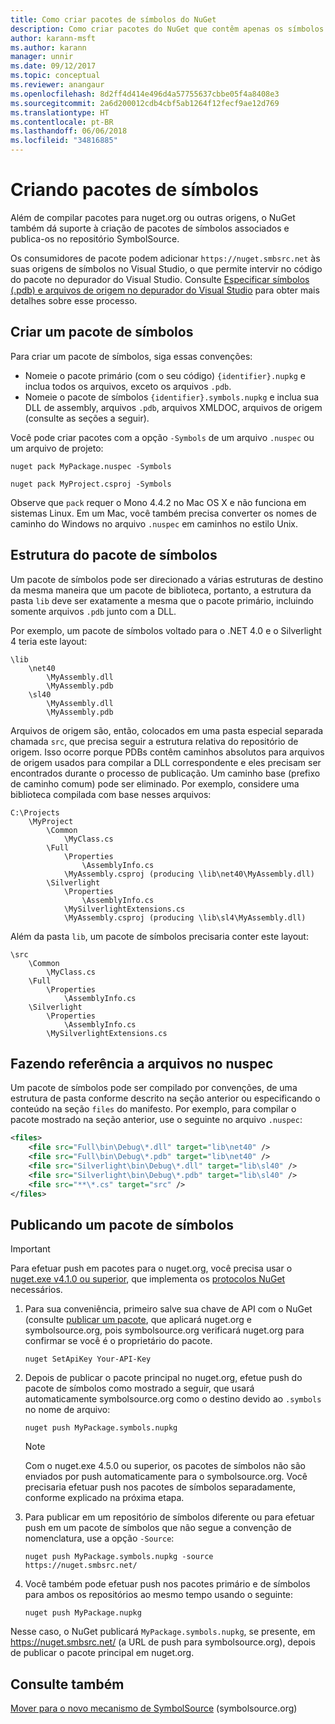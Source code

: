 ```yaml
---
title: Como criar pacotes de símbolos do NuGet
description: Como criar pacotes do NuGet que contêm apenas os símbolos compatíveis com a depuração de outros pacotes do NuGet no Visual Studio.
author: karann-msft
ms.author: karann
manager: unnir
ms.date: 09/12/2017
ms.topic: conceptual
ms.reviewer: anangaur
ms.openlocfilehash: 8d2ff4d414e496d4a57755637cbbe05f4a8408e3
ms.sourcegitcommit: 2a6d200012cdb4cbf5ab1264f12fecf9ae12d769
ms.translationtype: HT
ms.contentlocale: pt-BR
ms.lasthandoff: 06/06/2018
ms.locfileid: "34816885"
---
```

# <a name="creating-symbol-packages"></a>Criando pacotes de símbolos

Além de compilar pacotes para nuget.org ou outras origens, o NuGet também dá suporte à criação de pacotes de símbolos associados e publica-os no repositório SymbolSource.

Os consumidores de pacote podem adicionar `https://nuget.smbsrc.net` às suas origens de símbolos no Visual Studio, o que permite intervir no código do pacote no depurador do Visual Studio. Consulte [Especificar símbolos (.pdb) e arquivos de origem no depurador do Visual Studio](/visualstudio/debugger/specify-symbol-dot-pdb-and-source-files-in-the-visual-studio-debugger) para obter mais detalhes sobre esse processo.

## <a name="creating-a-symbol-package"></a>Criar um pacote de símbolos

Para criar um pacote de símbolos, siga essas convenções:

- Nomeie o pacote primário (com o seu código) `{identifier}.nupkg` e inclua todos os arquivos, exceto os arquivos `.pdb`.
- Nomeie o pacote de símbolos `{identifier}.symbols.nupkg` e inclua sua DLL de assembly, arquivos `.pdb`, arquivos XMLDOC, arquivos de origem (consulte as seções a seguir).

Você pode criar pacotes com a opção `-Symbols` de um arquivo `.nuspec` ou um arquivo de projeto:

```cli
nuget pack MyPackage.nuspec -Symbols

nuget pack MyProject.csproj -Symbols
```

Observe que `pack` requer o Mono 4.4.2 no Mac OS X e não funciona em sistemas Linux. Em um Mac, você também precisa converter os nomes de caminho do Windows no arquivo `.nuspec` em caminhos no estilo Unix.

## <a name="symbol-package-structure"></a>Estrutura do pacote de símbolos

Um pacote de símbolos pode ser direcionado a várias estruturas de destino da mesma maneira que um pacote de biblioteca, portanto, a estrutura da pasta `lib` deve ser exatamente a mesma que o pacote primário, incluindo somente arquivos `.pdb` junto com a DLL.

Por exemplo, um pacote de símbolos voltado para o .NET 4.0 e o Silverlight 4 teria este layout:

    \lib
        \net40
            \MyAssembly.dll
            \MyAssembly.pdb
        \sl40
            \MyAssembly.dll
            \MyAssembly.pdb

Arquivos de origem são, então, colocados em uma pasta especial separada chamada `src`, que precisa seguir a estrutura relativa do repositório de origem. Isso ocorre porque PDBs contêm caminhos absolutos para arquivos de origem usados para compilar a DLL correspondente e eles precisam ser encontrados durante o processo de publicação. Um caminho base (prefixo de caminho comum) pode ser eliminado. Por exemplo, considere uma biblioteca compilada com base nesses arquivos:

    C:\Projects
        \MyProject
            \Common
                \MyClass.cs
            \Full
                \Properties
                    \AssemblyInfo.cs
                \MyAssembly.csproj (producing \lib\net40\MyAssembly.dll)
            \Silverlight
                \Properties
                    \AssemblyInfo.cs
                \MySilverlightExtensions.cs
                \MyAssembly.csproj (producing \lib\sl4\MyAssembly.dll)

Além da pasta `lib`, um pacote de símbolos precisaria conter este layout:

    \src
        \Common
            \MyClass.cs
        \Full
            \Properties
                \AssemblyInfo.cs
        \Silverlight
            \Properties
                \AssemblyInfo.cs
            \MySilverlightExtensions.cs

## <a name="referring-to-files-in-the-nuspec"></a>Fazendo referência a arquivos no nuspec

Um pacote de símbolos pode ser compilado por convenções, de uma estrutura de pasta conforme descrito na seção anterior ou especificando o conteúdo na seção `files` do manifesto. Por exemplo, para compilar o pacote mostrado na seção anterior, use o seguinte no arquivo `.nuspec`:

```xml
<files>
    <file src="Full\bin\Debug\*.dll" target="lib\net40" />
    <file src="Full\bin\Debug\*.pdb" target="lib\net40" />
    <file src="Silverlight\bin\Debug\*.dll" target="lib\sl40" />
    <file src="Silverlight\bin\Debug\*.pdb" target="lib\sl40" />
    <file src="**\*.cs" target="src" />
</files>
```

## <a name="publishing-a-symbol-package"></a>Publicando um pacote de símbolos

> [!Important]
> Para efetuar push em pacotes para o nuget.org, você precisa usar o [nuget.exe v4.1.0 ou superior](https://www.nuget.org/downloads), que implementa os [protocolos NuGet](../api/nuget-protocols.md) necessários.

1. Para sua conveniência, primeiro salve sua chave de API com o NuGet (consulte [publicar um pacote](../create-packages/publish-a-package.md), que aplicará nuget.org e symbolsource.org, pois symbolsource.org verificará nuget.org para confirmar se você é o proprietário do pacote.

    ```cli
    nuget SetApiKey Your-API-Key
    ```

2. Depois de publicar o pacote principal no nuget.org, efetue push do pacote de símbolos como mostrado a seguir, que usará automaticamente symbolsource.org como o destino devido ao `.symbols` no nome de arquivo:

    ```cli
    nuget push MyPackage.symbols.nupkg
    ```

   > [!Note]
   > Com o nuget.exe 4.5.0 ou superior, os pacotes de símbolos não são enviados por push automaticamente para o symbolsource.org. Você precisaria efetuar push nos pacotes de símbolos separadamente, conforme explicado na próxima etapa.

3. Para publicar em um repositório de símbolos diferente ou para efetuar push em um pacote de símbolos que não segue a convenção de nomenclatura, use a opção `-Source`:

    ```cli
    nuget push MyPackage.symbols.nupkg -source https://nuget.smbsrc.net/
    ```

4. Você também pode efetuar push nos pacotes primário e de símbolos para ambos os repositórios ao mesmo tempo usando o seguinte:

    ```cli
    nuget push MyPackage.nupkg
    ```

Nesse caso, o NuGet publicará `MyPackage.symbols.nupkg`, se presente, em https://nuget.smbsrc.net/ (a URL de push para symbolsource.org), depois de publicar o pacote principal em nuget.org.

## <a name="see-also"></a>Consulte também

[Mover para o novo mecanismo de SymbolSource](https://tripleemcoder.com/2015/10/04/moving-to-the-new-symbolsource-engine/) (symbolsource.org)
